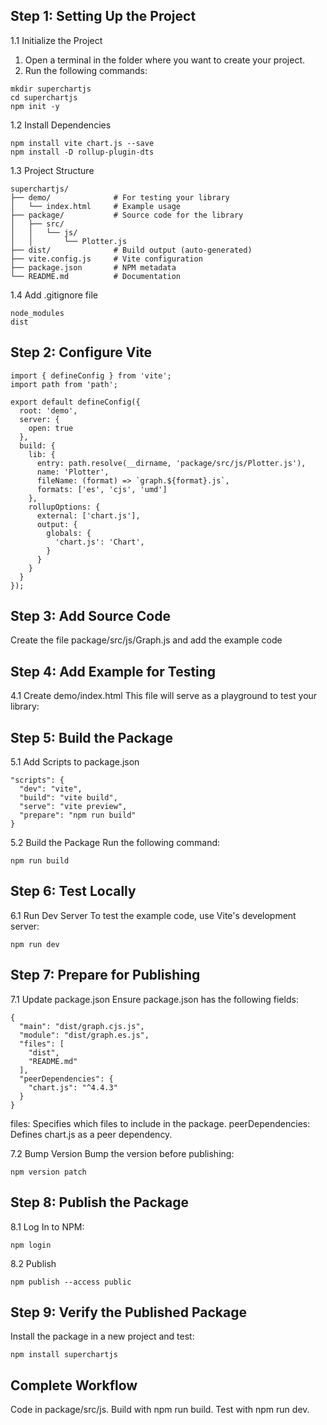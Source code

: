 ## Step 1: Setting Up the Project

1.1 Initialize the Project
1. Open a terminal in the folder where you want to create your project.
2. Run the following commands:
```
mkdir superchartjs
cd superchartjs
npm init -y
```

1.2 Install Dependencies
```
npm install vite chart.js --save
npm install -D rollup-plugin-dts
```

1.3 Project Structure
```
superchartjs/
├── demo/              # For testing your library
│   └── index.html     # Example usage
├── package/           # Source code for the library
│   ├── src/
│   │   └── js/
│   │       └── Plotter.js
├── dist/              # Build output (auto-generated)
├── vite.config.js     # Vite configuration
├── package.json       # NPM metadata
└── README.md          # Documentation
```

1.4 Add .gitignore file
```
node_modules
dist
```

## Step 2: Configure Vite
```
import { defineConfig } from 'vite';
import path from 'path';

export default defineConfig({
  root: 'demo',
  server: {
    open: true
  },
  build: {
    lib: {
      entry: path.resolve(__dirname, 'package/src/js/Plotter.js'),
      name: 'Plotter',
      fileName: (format) => `graph.${format}.js`,
      formats: ['es', 'cjs', 'umd']
    },
    rollupOptions: {
      external: ['chart.js'],
      output: {
        globals: {
          'chart.js': 'Chart',
        }
      }
    }
  }
});
```
## Step 3: Add Source Code
Create the file package/src/js/Graph.js and add the example code

## Step 4: Add Example for Testing
4.1 Create demo/index.html
This file will serve as a playground to test your library:

## Step 5: Build the Package
5.1 Add Scripts to package.json

```
"scripts": {
  "dev": "vite",
  "build": "vite build",
  "serve": "vite preview",
  "prepare": "npm run build"
}
```

5.2 Build the Package
Run the following command:
```
npm run build
```

## Step 6: Test Locally
6.1 Run Dev Server
To test the example code, use Vite's development server:
```
npm run dev
```

## Step 7: Prepare for Publishing
7.1 Update package.json
Ensure package.json has the following fields:
```
{
  "main": "dist/graph.cjs.js",
  "module": "dist/graph.es.js",
  "files": [
    "dist",
    "README.md"
  ],
  "peerDependencies": {
    "chart.js": "^4.4.3"
  }
}
```

files: Specifies which files to include in the package.
peerDependencies: Defines chart.js as a peer dependency.

7.2 Bump Version
Bump the version before publishing:
```
npm version patch
```

## Step 8: Publish the Package
8.1 Log In to NPM:
```
npm login
```

8.2 Publish
```
npm publish --access public
```

## Step 9: Verify the Published Package
Install the package in a new project and test:
```
npm install superchartjs
```

## Complete Workflow
Code in package/src/js.
Build with npm run build.
Test with npm run dev.
